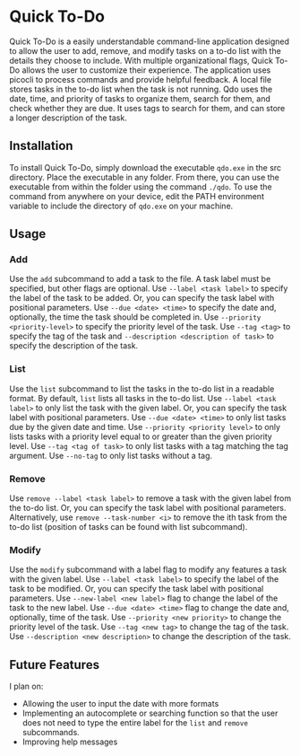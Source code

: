 # Quick To-Do
Quick To-Do is a easily understandable command-line application designed to allow the user to add, remove, and modify tasks on a to-do list with the details they choose to include.
With multiple organizational flags, Quick To-Do allows the user to customize their experience. The application uses picocli to process commands and provide helpful feedback. 
A local file stores tasks in the to-do list when the task is not running. Qdo uses the date, time, and 
priority of tasks to organize them, search for them, and check whether they are due. It uses tags to search for them, 
and can store a longer description of the task.
## Installation
To install Quick To-Do, simply download the executable `qdo.exe` in the src directory.
Place the executable in any folder. From there, you can use the executable from within
the folder using the command `./qdo`. To use the command from anywhere on your device,
edit the PATH environment variable to include the directory of `qdo.exe` on your machine.
## Usage
### Add
Use the `add` subcommand to add a task to the file. A task label must be specified, but other flags are optional. 
Use `--label <task label>` to specify the label of the task to be added. Or, you can specify the task label with positional parameters. 
Use `--due <date> <time>`  to specify the date and, optionally, the time the task should be completed in.
Use `--priority <priority-level>` to specify the priority level of the task.
Use `--tag <tag>` to specify the tag of the task and `--description <description of task>` to specify the description of the task.
### List
Use the `list` subcommand to list the tasks in the to-do list in a readable format. By default, `list` lists all tasks in the to-do list. 
Use `--label <task label>` to only list the task with the given label. Or, you can specify the task label with positional parameters. 
Use `--due <date> <time>` to only list tasks due by the given date and time.
Use `--priority <priority level>` to only lists tasks with a priority level equal to or greater than the given priority level.
Use `--tag <tag of task>` to only list tasks with a tag matching the tag argument.
Use `--no-tag` to only list tasks without a tag.
### Remove
Use `remove --label <task label>` to remove a task with the given label from the to-do list. Or, you can specify the task label with positional parameters.
Alternatively, use `remove --task-number <i>` to remove the ith task from the to-do list (position of tasks can be found with list subcommand).

### Modify
Use the `modify` subcommand with a label flag to modify any features a task with the given label.
Use `--label <task label>` to specify the label of the task to be modified. Or, you can specify the task label with positional parameters. 
Use `--new-label <new label>` flag to change the label of the task to the new label.
Use `--due <date> <time>` flag to change the date and, optionally, time of the task.
Use `--priority <new priority>` to change the priority level of the task.
Use `--tag <new tag>` to change the tag of the task.
Use `--description <new description>` to change the description of the task.
## Future Features
I plan on:
- Allowing the user to input the date with more formats
- Implementing an autocomplete or searching function so that the user does not need to type the entire label for the `list` and `remove` subcommands.
- Improving help messages